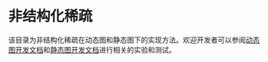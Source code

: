 # 非结构化稀疏

该目录为非结构化稀疏在动态图和静态图下的实现方法。欢迎开发者可以参阅[动态图开发文档](README-dygraph.md)和[静态图开发文档](README-stgraph.md)进行相关的实验和测试。
